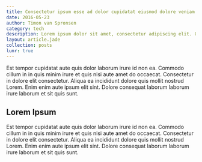 ```yaml
---
title: Consectetur ipsum esse ad dolor cupidatat eiusmod dolore veniam ad ea dolore 4.
date: 2016-05-23
author: Timon van Spronsen
category: tech
description: Lorem ipsum dolor sit amet, consectetur adipiscing elit. Quisque hendrerit metus ut nulla ornare, non mattis neque laoreet. Vestibulum vel pharetra mauris, in bibendum dolor.
layout: article.jade
collection: posts
lunr: true
---
```


Est tempor cupidatat aute quis dolor laborum irure id non ea. Commodo cillum in in quis minim irure et quis nisi aute amet do occaecat. Consectetur in dolore elit consectetur. Aliqua ea incididunt dolore quis mollit nostrud Lorem. Enim enim aute ipsum elit sint. Dolore consequat laborum laborum irure laborum et sit quis sunt.

## Lorem Ipsum

Est tempor cupidatat aute quis dolor laborum irure id non ea. Commodo cillum in in quis minim irure et quis nisi aute amet do occaecat. Consectetur in dolore elit consectetur. Aliqua ea incididunt dolore quis mollit nostrud Lorem. Enim enim aute ipsum elit sint. Dolore consequat laborum laborum irure laborum et sit quis sunt.
